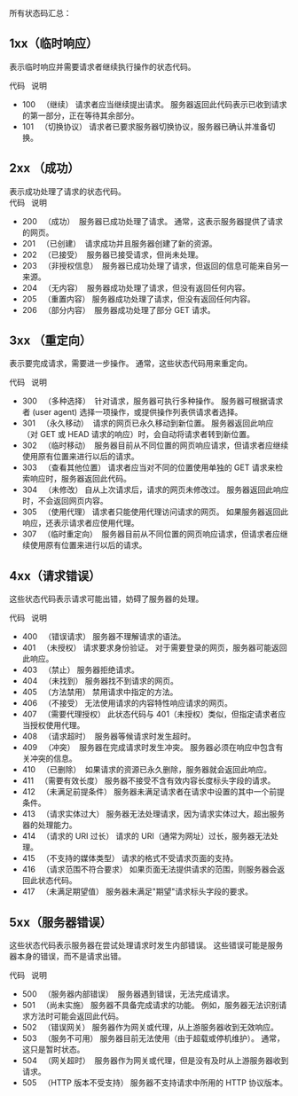 所有状态码汇总：

## 1xx（临时响应）  
表示临时响应并需要请求者继续执行操作的状态代码。

代码   说明  
- 100   （继续） 请求者应当继续提出请求。 服务器返回此代码表示已收到请求的第一部分，正在等待其余部分。   
- 101   （切换协议） 请求者已要求服务器切换协议，服务器已确认并准备切换。

## 2xx （成功）  
表示成功处理了请求的状态代码。  
代码   说明  
- 200   （成功）  服务器已成功处理了请求。 通常，这表示服务器提供了请求的网页。  
- 201   （已创建）  请求成功并且服务器创建了新的资源。  
- 202   （已接受）  服务器已接受请求，但尚未处理。  
- 203   （非授权信息）  服务器已成功处理了请求，但返回的信息可能来自另一来源。  
- 204   （无内容）  服务器成功处理了请求，但没有返回任何内容。  
- 205   （重置内容） 服务器成功处理了请求，但没有返回任何内容。  
- 206   （部分内容）  服务器成功处理了部分 GET 请求。

## 3xx （重定向）  
表示要完成请求，需要进一步操作。 通常，这些状态代码用来重定向。

代码   说明  
- 300   （多种选择）  针对请求，服务器可执行多种操作。 服务器可根据请求者 (user agent) 选择一项操作，或提供操作列表供请求者选择。  
- 301   （永久移动）  请求的网页已永久移动到新位置。 服务器返回此响应（对 GET 或 HEAD 请求的响应）时，会自动将请求者转到新位置。  
- 302   （临时移动）  服务器目前从不同位置的网页响应请求，但请求者应继续使用原有位置来进行以后的请求。  
- 303   （查看其他位置） 请求者应当对不同的位置使用单独的 GET 请求来检索响应时，服务器返回此代码。  
- 304   （未修改） 自从上次请求后，请求的网页未修改过。 服务器返回此响应时，不会返回网页内容。  
- 305   （使用代理） 请求者只能使用代理访问请求的网页。 如果服务器返回此响应，还表示请求者应使用代理。  
- 307   （临时重定向）  服务器目前从不同位置的网页响应请求，但请求者应继续使用原有位置来进行以后的请求。

## 4xx（请求错误）  
这些状态代码表示请求可能出错，妨碍了服务器的处理。

代码   说明  
- 400   （错误请求） 服务器不理解请求的语法。  
- 401   （未授权） 请求要求身份验证。 对于需要登录的网页，服务器可能返回此响应。  
- 403   （禁止） 服务器拒绝请求。  
- 404   （未找到） 服务器找不到请求的网页。  
- 405   （方法禁用） 禁用请求中指定的方法。  
- 406   （不接受） 无法使用请求的内容特性响应请求的网页。  
- 407   （需要代理授权） 此状态代码与 401（未授权）类似，但指定请求者应当授权使用代理。  
- 408   （请求超时）  服务器等候请求时发生超时。  
- 409   （冲突）  服务器在完成请求时发生冲突。 服务器必须在响应中包含有关冲突的信息。  
- 410   （已删除）  如果请求的资源已永久删除，服务器就会返回此响应。  
- 411   （需要有效长度） 服务器不接受不含有效内容长度标头字段的请求。  
- 412   （未满足前提条件） 服务器未满足请求者在请求中设置的其中一个前提条件。  
- 413   （请求实体过大） 服务器无法处理请求，因为请求实体过大，超出服务器的处理能力。  
- 414   （请求的 URI 过长） 请求的 URI（通常为网址）过长，服务器无法处理。  
- 415   （不支持的媒体类型） 请求的格式不受请求页面的支持。  
- 416   （请求范围不符合要求） 如果页面无法提供请求的范围，则服务器会返回此状态代码。  
- 417   （未满足期望值） 服务器未满足"期望"请求标头字段的要求。

## 5xx（服务器错误）  
这些状态代码表示服务器在尝试处理请求时发生内部错误。 这些错误可能是服务器本身的错误，而不是请求出错。

代码   说明  
- 500   （服务器内部错误）  服务器遇到错误，无法完成请求。  
- 501   （尚未实施） 服务器不具备完成请求的功能。 例如，服务器无法识别请求方法时可能会返回此代码。  
- 502   （错误网关） 服务器作为网关或代理，从上游服务器收到无效响应。  
- 503   （服务不可用） 服务器目前无法使用（由于超载或停机维护）。 通常，这只是暂时状态。  
- 504   （网关超时）  服务器作为网关或代理，但是没有及时从上游服务器收到请求。  
- 505   （HTTP 版本不受支持） 服务器不支持请求中所用的 HTTP 协议版本。